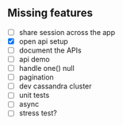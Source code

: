 ## Missing features

- [ ] share session across the app
- [x] open api setup
- [ ] document the APIs
- [ ] api demo
- [ ] handle one() null
- [ ] pagination
- [ ] dev cassandra cluster
- [ ] unit tests
- [ ] async
- [ ] stress test?